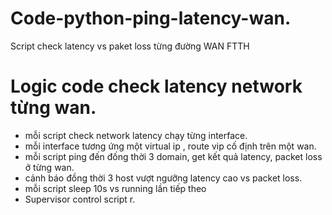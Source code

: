 # Code-python-ping-latency-wan.
Script check latency vs paket loss từng đường WAN FTTH

# Logic code check latency network từng wan.
- mỗi script check network latency chạy từng interface.
- mỗi interface tương ứng một virtual ip , route vip cố định trên một wan.
- mỗi script ping đến đống thời 3 domain, get kết quả latency, packet loss ở từng wan.
- cảnh báo đồng thời 3 host vượt ngưỡng latency cao vs packet loss.
- mỗi script sleep 10s vs running lần tiếp theo
- Supervisor control script r.

